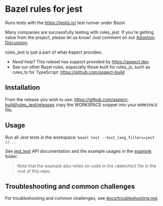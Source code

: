 # Bazel rules for jest

Runs tests with the https://jestjs.io/ test runner under Bazel.

Many companies are successfully testing with rules_jest. If you're getting value from the project, please let us know! Just comment on our [Adoption Discussion](https://github.com/aspect-build/rules_js/discussions/1000).

rules_jest is just a part of what Aspect provides:

- _Need help?_ This ruleset has support provided by https://aspect.dev.
- See our other Bazel rules, especially those built for rules_js, such as rules_ts for TypeScript: https://github.com/aspect-build

## Installation

From the release you wish to use:
<https://github.com/aspect-build/rules_jest/releases>
copy the WORKSPACE snippet into your `WORKSPACE` file.

## Usage

Run all Jest tests in the workspace: `bazel test --test_lang_filters=jest //...`

See [jest_test](docs/jest_test.md) API documentation and the example usages in the [example](https://github.com/aspect-build/rules_jest/tree/main/example/) folder.

> Note that the example also relies on code in the `/WORKSPACE` file in the root of this repo.

## Troubleshooting and common challenges

For troubleshooting and common challenges, see [docs/troubleshooting.md](docs/troubleshooting.md).
